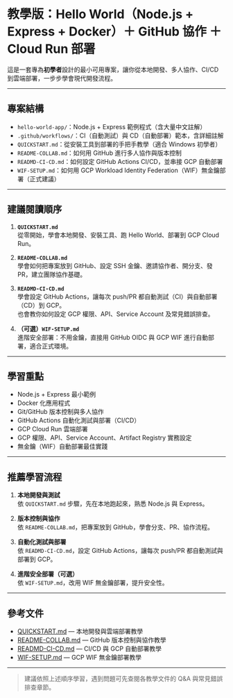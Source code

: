 # 教學版：Hello World（Node.js + Express + Docker）＋ GitHub 協作 ＋ Cloud Run 部署

這是一套專為**初學者**設計的最小可用專案，讓你從本地開發、多人協作、CI/CD 到雲端部署，一步步學會現代開發流程。

---

## 專案結構

- `hello-world-app/`：Node.js + Express 範例程式（含大量中文註解）
- `.github/workflows/`：CI（自動測試）與 CD（自動部署）範本，含詳細註解
- `QUICKSTART.md`：從安裝工具到部署的手把手教學（適合 Windows 初學者）
- `README-COLLAB.md`：如何用 GitHub 進行多人協作與版本控制
- `READMD-CI-CD.md`：如何設定 GitHub Actions CI/CD，並串接 GCP 自動部署
- `WIF-SETUP.md`：如何用 GCP Workload Identity Federation（WIF）無金鑰部署（正式建議）

---

## 建議閱讀順序

1. **`QUICKSTART.md`**  
   從零開始，學會本地開發、安裝工具、跑 Hello World、部署到 GCP Cloud Run。

2. **`README-COLLAB.md`**  
   學會如何把專案放到 GitHub、設定 SSH 金鑰、邀請協作者、開分支、發 PR，建立團隊協作基礎。

3. **`READMD-CI-CD.md`**  
   學會設定 GitHub Actions，讓每次 push/PR 都自動測試（CI）與自動部署（CD）到 GCP。  
   也會教你如何設定 GCP 權限、API、Service Account 及常見錯誤排查。

4. **（可選）`WIF-SETUP.md`**  
   進階安全部署：不用金鑰，直接用 GitHub OIDC 與 GCP WIF 進行自動部署，適合正式環境。

---

## 學習重點

- Node.js + Express 最小範例
- Docker 化應用程式
- Git/GitHub 版本控制與多人協作
- GitHub Actions 自動化測試與部署（CI/CD）
- GCP Cloud Run 雲端部署
- GCP 權限、API、Service Account、Artifact Registry 實務設定
- 無金鑰（WIF）自動部署最佳實踐

---

## 推薦學習流程

1. **本地開發與測試**  
   依 `QUICKSTART.md` 步驟，先在本地跑起來，熟悉 Node.js 與 Express。

2. **版本控制與協作**  
   依 `README-COLLAB.md`，把專案放到 GitHub，學會分支、PR、協作流程。

3. **自動化測試與部署**  
   依 `READMD-CI-CD.md`，設定 GitHub Actions，讓每次 push/PR 都自動測試與部署到 GCP。

4. **進階安全部署（可選）**  
   依 `WIF-SETUP.md`，改用 WIF 無金鑰部署，提升安全性。

---

## 參考文件

- [QUICKSTART.md](./QUICKSTART.md) — 本地開發與雲端部署教學
- [README-COLLAB.md](./README-COLLAB.md) — GitHub 版本控制與協作教學
- [READMD-CI-CD.md](./READMD-CI-CD.md) — CI/CD 與 GCP 自動部署教學
- [WIF-SETUP.md](./WIF-SETUP.md) — GCP WIF 無金鑰部署教學

---

> 建議依照上述順序學習，遇到問題可先查閱各教學文件的 Q&A 與常見錯誤排查章節。
